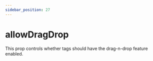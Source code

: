 ```yaml
---
sidebar_position: 27
---
```


# allowDragDrop
This prop controls whether tags should have the drag-n-drop feature enabled.